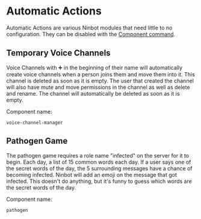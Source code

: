 # Automatic Actions
Automatic Actions are various Ninbot modules that need little to no configuration. They can be disabled with the [Component command](../commands/index.md#component). 
## Temporary Voice Channels
Voice Channels with ➕ in the beginning of their name will automatically create voice channels when a person joins them
and move them into it. This channel is deleted as soon as it is empty. The user that created the channel will also have
mute and move permissions in the channel as well as delete and rename. The channel will automatically be deleted as soon
as it is empty.

Component name:
    
    voice-channel-manager
    
## Pathogen Game
The pathogen game requires a role name "infected" on the server for it to begin. Each day, a list of 15 common words each day. If a user says one of the secret words of the day, the 5 surrounding messages have a chance of becoming infected. Ninbot will add an emoji on the message that got infected. This doesn't do anything, but it's funny to guess which words are the secret words of the day.

Component name:

    pathogen